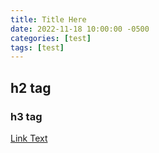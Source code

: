 ```yaml
---
title: Title Here
date: 2022-11-18 10:00:00 -0500
categories: [test]
tags: [test]
---
```


## h2 tag

### h3 tag

[Link Text](https://krfdoc.github.io)